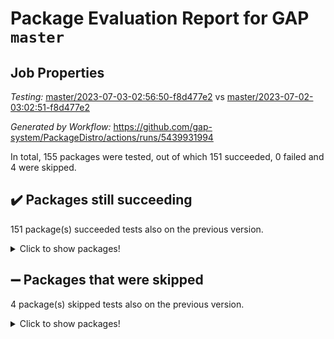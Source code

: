 # Package Evaluation Report for GAP `master`

## Job Properties

*Testing:* [master/2023-07-03-02:56:50-f8d477e2](https://github.com/gap-system/PackageDistro/blob/data/reports/master/2023-07-03-02:56:50-f8d477e2) vs [master/2023-07-02-03:02:51-f8d477e2](https://github.com/gap-system/PackageDistro/blob/data/reports/master/2023-07-02-03:02:51-f8d477e2)

*Generated by Workflow:* https://github.com/gap-system/PackageDistro/actions/runs/5439931994

In total, 155 packages were tested, out of which 151 succeeded, 0 failed and 4 were skipped.

## :heavy_check_mark: Packages still succeeding

151 package(s) succeeded tests also on the previous version.
<details><summary>Click to show packages!</summary>

- 4ti2interface 2023.02-04 [(success)](https://github.com/gap-system/PackageDistro/actions/runs/5439931994/jobs/9892508788)
- ace 5.6.2 [(success)](https://github.com/gap-system/PackageDistro/actions/runs/5439931994/jobs/9892508853)
- aclib 1.3.2 [(success)](https://github.com/gap-system/PackageDistro/actions/runs/5439931994/jobs/9892508908)
- agt 0.3.1 [(success)](https://github.com/gap-system/PackageDistro/actions/runs/5439931994/jobs/9892508960)
- alnuth 3.2.1 [(success)](https://github.com/gap-system/PackageDistro/actions/runs/5439931994/jobs/9892509017)
- anupq 3.3.0 [(success)](https://github.com/gap-system/PackageDistro/actions/runs/5439931994/jobs/9892509074)
- atlasrep 2.1.6 [(success)](https://github.com/gap-system/PackageDistro/actions/runs/5439931994/jobs/9892509130)
- autodoc 2023.06.19 [(success)](https://github.com/gap-system/PackageDistro/actions/runs/5439931994/jobs/9892509179)
- automata 1.15 [(success)](https://github.com/gap-system/PackageDistro/actions/runs/5439931994/jobs/9892509281)
- automgrp 1.3.2 [(success)](https://github.com/gap-system/PackageDistro/actions/runs/5439931994/jobs/9892509355)
- autpgrp 1.11 [(success)](https://github.com/gap-system/PackageDistro/actions/runs/5439931994/jobs/9892509418)
- cap 2023.06-08 [(success)](https://github.com/gap-system/PackageDistro/actions/runs/5439931994/jobs/9892509467)
- caratinterface 2.3.5 [(success)](https://github.com/gap-system/PackageDistro/actions/runs/5439931994/jobs/9892509524)
- cddinterface 2022.11.01 [(success)](https://github.com/gap-system/PackageDistro/actions/runs/5439931994/jobs/9892509581)
- circle 1.6.6 [(success)](https://github.com/gap-system/PackageDistro/actions/runs/5439931994/jobs/9892509646)
- classicpres 1.22 [(success)](https://github.com/gap-system/PackageDistro/actions/runs/5439931994/jobs/9892509701)
- cohomolo 1.6.11 [(success)](https://github.com/gap-system/PackageDistro/actions/runs/5439931994/jobs/9892509756)
- congruence 1.2.5 [(success)](https://github.com/gap-system/PackageDistro/actions/runs/5439931994/jobs/9892509792)
- corelg 1.56 [(success)](https://github.com/gap-system/PackageDistro/actions/runs/5439931994/jobs/9892509846)
- crime 1.6 [(success)](https://github.com/gap-system/PackageDistro/actions/runs/5439931994/jobs/9892509904)
- crisp 1.4.6 [(success)](https://github.com/gap-system/PackageDistro/actions/runs/5439931994/jobs/9892509967)
- crypting 0.10.4 [(success)](https://github.com/gap-system/PackageDistro/actions/runs/5439931994/jobs/9892510102)
- cryst 4.1.26 [(success)](https://github.com/gap-system/PackageDistro/actions/runs/5439931994/jobs/9892510163)
- crystcat 1.1.10 [(success)](https://github.com/gap-system/PackageDistro/actions/runs/5439931994/jobs/9892510222)
- ctbllib 1.3.6 [(success)](https://github.com/gap-system/PackageDistro/actions/runs/5439931994/jobs/9892510275)
- cubefree 1.19 [(success)](https://github.com/gap-system/PackageDistro/actions/runs/5439931994/jobs/9892510308)
- curlinterface 2.3.2 [(success)](https://github.com/gap-system/PackageDistro/actions/runs/5439931994/jobs/9892510367)
- cvec 2.8.1 [(success)](https://github.com/gap-system/PackageDistro/actions/runs/5439931994/jobs/9892510435)
- datastructures 0.3.0 [(success)](https://github.com/gap-system/PackageDistro/actions/runs/5439931994/jobs/9892510496)
- deepthought 1.0.6 [(success)](https://github.com/gap-system/PackageDistro/actions/runs/5439931994/jobs/9892510587)
- design 1.8 [(success)](https://github.com/gap-system/PackageDistro/actions/runs/5439931994/jobs/9892510646)
- difsets 2.3.1 [(success)](https://github.com/gap-system/PackageDistro/actions/runs/5439931994/jobs/9892510716)
- digraphs 1.6.2 [(success)](https://github.com/gap-system/PackageDistro/actions/runs/5439931994/jobs/9892510786)
- edim 1.3.7 [(success)](https://github.com/gap-system/PackageDistro/actions/runs/5439931994/jobs/9892510861)
- example 4.3.4 [(success)](https://github.com/gap-system/PackageDistro/actions/runs/5439931994/jobs/9892510950)
- examplesforhomalg 2023.02-04 [(success)](https://github.com/gap-system/PackageDistro/actions/runs/5439931994/jobs/9892511012)
- factint 1.6.3 [(success)](https://github.com/gap-system/PackageDistro/actions/runs/5439931994/jobs/9892511070)
- ferret 1.0.9 [(success)](https://github.com/gap-system/PackageDistro/actions/runs/5439931994/jobs/9892511140)
- fga 1.5.0 [(success)](https://github.com/gap-system/PackageDistro/actions/runs/5439931994/jobs/9892511202)
- fining 1.5.5 [(success)](https://github.com/gap-system/PackageDistro/actions/runs/5439931994/jobs/9892511276)
- float 1.0.3 [(success)](https://github.com/gap-system/PackageDistro/actions/runs/5439931994/jobs/9892511343)
- format 1.4.3 [(success)](https://github.com/gap-system/PackageDistro/actions/runs/5439931994/jobs/9892511406)
- forms 1.2.9 [(success)](https://github.com/gap-system/PackageDistro/actions/runs/5439931994/jobs/9892511469)
- fplsa 1.2.6 [(success)](https://github.com/gap-system/PackageDistro/actions/runs/5439931994/jobs/9892511527)
- fr 2.4.12 [(success)](https://github.com/gap-system/PackageDistro/actions/runs/5439931994/jobs/9892511578)
- francy 2.0.3 [(success)](https://github.com/gap-system/PackageDistro/actions/runs/5439931994/jobs/9892511635)
- fwtree 1.3 [(success)](https://github.com/gap-system/PackageDistro/actions/runs/5439931994/jobs/9892511698)
- gapdoc 1.6.6 [(success)](https://github.com/gap-system/PackageDistro/actions/runs/5439931994/jobs/9892511764)
- gauss 2023.02-04 [(success)](https://github.com/gap-system/PackageDistro/actions/runs/5439931994/jobs/9892511840)
- gaussforhomalg 2023.02-04 [(success)](https://github.com/gap-system/PackageDistro/actions/runs/5439931994/jobs/9892511930)
- gbnp 1.0.5 [(success)](https://github.com/gap-system/PackageDistro/actions/runs/5439931994/jobs/9892512009)
- generalizedmorphismsforcap 2023.03-01 [(success)](https://github.com/gap-system/PackageDistro/actions/runs/5439931994/jobs/9892512073)
- genss 1.6.8 [(success)](https://github.com/gap-system/PackageDistro/actions/runs/5439931994/jobs/9892512162)
- gradedmodules 2023.02-04 [(success)](https://github.com/gap-system/PackageDistro/actions/runs/5439931994/jobs/9892512247)
- gradedringforhomalg 2023.02-04 [(success)](https://github.com/gap-system/PackageDistro/actions/runs/5439931994/jobs/9892512327)
- grape 4.9.0 [(success)](https://github.com/gap-system/PackageDistro/actions/runs/5439931994/jobs/9892512416)
- groupoids 1.73 [(success)](https://github.com/gap-system/PackageDistro/actions/runs/5439931994/jobs/9892512488)
- grpconst 2.6.4 [(success)](https://github.com/gap-system/PackageDistro/actions/runs/5439931994/jobs/9892512574)
- guarana 0.96.3 [(success)](https://github.com/gap-system/PackageDistro/actions/runs/5439931994/jobs/9892512674)
- guava 3.18 [(success)](https://github.com/gap-system/PackageDistro/actions/runs/5439931994/jobs/9892512746)
- hap 1.56 [(success)](https://github.com/gap-system/PackageDistro/actions/runs/5439931994/jobs/9892512836)
- hapcryst 0.1.15 [(success)](https://github.com/gap-system/PackageDistro/actions/runs/5439931994/jobs/9892512916)
- hecke 1.5.3 [(success)](https://github.com/gap-system/PackageDistro/actions/runs/5439931994/jobs/9892513005)
- help 3.5 [(success)](https://github.com/gap-system/PackageDistro/actions/runs/5439931994/jobs/9892513099)
- homalg 2023.02-05 [(success)](https://github.com/gap-system/PackageDistro/actions/runs/5439931994/jobs/9892513207)
- homalgtocas 2023.02-04 [(success)](https://github.com/gap-system/PackageDistro/actions/runs/5439931994/jobs/9892513308)
- idrel 2.45 [(success)](https://github.com/gap-system/PackageDistro/actions/runs/5439931994/jobs/9892513419)
- images 1.3.1 [(success)](https://github.com/gap-system/PackageDistro/actions/runs/5439931994/jobs/9892513524)
- intpic 0.3.0 [(success)](https://github.com/gap-system/PackageDistro/actions/runs/5439931994/jobs/9892513614)
- io 4.8.1 [(success)](https://github.com/gap-system/PackageDistro/actions/runs/5439931994/jobs/9892513705)
- io_forhomalg 2023.02-04 [(success)](https://github.com/gap-system/PackageDistro/actions/runs/5439931994/jobs/9892513778)
- irredsol 1.4.4 [(success)](https://github.com/gap-system/PackageDistro/actions/runs/5439931994/jobs/9892513865)
- json 2.1.1 [(success)](https://github.com/gap-system/PackageDistro/actions/runs/5439931994/jobs/9892513966)
- jupyterkernel 1.5.0 [(success)](https://github.com/gap-system/PackageDistro/actions/runs/5439931994/jobs/9892514041)
- jupyterviz 1.5.6 [(success)](https://github.com/gap-system/PackageDistro/actions/runs/5439931994/jobs/9892514123)
- kan 1.35 [(success)](https://github.com/gap-system/PackageDistro/actions/runs/5439931994/jobs/9892514211)
- kbmag 1.5.11 [(success)](https://github.com/gap-system/PackageDistro/actions/runs/5439931994/jobs/9892514302)
- laguna 3.9.6 [(success)](https://github.com/gap-system/PackageDistro/actions/runs/5439931994/jobs/9892514375)
- liealgdb 2.2.1 [(success)](https://github.com/gap-system/PackageDistro/actions/runs/5439931994/jobs/9892514477)
- liepring 2.8 [(success)](https://github.com/gap-system/PackageDistro/actions/runs/5439931994/jobs/9892514595)
- liering 2.4.2 [(success)](https://github.com/gap-system/PackageDistro/actions/runs/5439931994/jobs/9892514673)
- linearalgebraforcap 2023.06-02 [(success)](https://github.com/gap-system/PackageDistro/actions/runs/5439931994/jobs/9892514765)
- localizeringforhomalg 2023.02-04 [(success)](https://github.com/gap-system/PackageDistro/actions/runs/5439931994/jobs/9892514853)
- loops 3.4.3 [(success)](https://github.com/gap-system/PackageDistro/actions/runs/5439931994/jobs/9892514921)
- lpres 1.0.3 [(success)](https://github.com/gap-system/PackageDistro/actions/runs/5439931994/jobs/9892514990)
- majoranaalgebras 1.5.1 [(success)](https://github.com/gap-system/PackageDistro/actions/runs/5439931994/jobs/9892515059)
- mapclass 1.4.6 [(success)](https://github.com/gap-system/PackageDistro/actions/runs/5439931994/jobs/9892515125)
- matgrp 0.70 [(success)](https://github.com/gap-system/PackageDistro/actions/runs/5439931994/jobs/9892515190)
- matricesforhomalg 2023.02-04 [(success)](https://github.com/gap-system/PackageDistro/actions/runs/5439931994/jobs/9892515253)
- modisom 2.5.4 [(success)](https://github.com/gap-system/PackageDistro/actions/runs/5439931994/jobs/9892515336)
- modulepresentationsforcap 2023.06-02 [(success)](https://github.com/gap-system/PackageDistro/actions/runs/5439931994/jobs/9892515406)
- modules 2023.02-04 [(success)](https://github.com/gap-system/PackageDistro/actions/runs/5439931994/jobs/9892515490)
- monoidalcategories 2023.05-03 [(success)](https://github.com/gap-system/PackageDistro/actions/runs/5439931994/jobs/9892515579)
- nconvex 2022.09-01 [(success)](https://github.com/gap-system/PackageDistro/actions/runs/5439931994/jobs/9892515650)
- nilmat 1.4.2 [(success)](https://github.com/gap-system/PackageDistro/actions/runs/5439931994/jobs/9892515731)
- nock 1.5 [(success)](https://github.com/gap-system/PackageDistro/actions/runs/5439931994/jobs/9892515827)
- normalizinterface 1.3.6 [(success)](https://github.com/gap-system/PackageDistro/actions/runs/5439931994/jobs/9892515954)
- nq 2.5.10 [(success)](https://github.com/gap-system/PackageDistro/actions/runs/5439931994/jobs/9892516051)
- numericalsgps 1.3.1 [(success)](https://github.com/gap-system/PackageDistro/actions/runs/5439931994/jobs/9892516153)
- openmath 11.5.3 [(success)](https://github.com/gap-system/PackageDistro/actions/runs/5439931994/jobs/9892516240)
- orb 4.9.0 [(success)](https://github.com/gap-system/PackageDistro/actions/runs/5439931994/jobs/9892516334)
- packagemanager 1.4.1 [(success)](https://github.com/gap-system/PackageDistro/actions/runs/5439931994/jobs/9892516427)
- patternclass 2.4.3 [(success)](https://github.com/gap-system/PackageDistro/actions/runs/5439931994/jobs/9892516552)
- permut 2.0.4 [(success)](https://github.com/gap-system/PackageDistro/actions/runs/5439931994/jobs/9892516626)
- polenta 1.3.10 [(success)](https://github.com/gap-system/PackageDistro/actions/runs/5439931994/jobs/9892516690)
- polymaking 0.8.6 [(success)](https://github.com/gap-system/PackageDistro/actions/runs/5439931994/jobs/9892516750)
- primgrp 3.4.4 [(success)](https://github.com/gap-system/PackageDistro/actions/runs/5439931994/jobs/9892516823)
- profiling 2.5.4 [(success)](https://github.com/gap-system/PackageDistro/actions/runs/5439931994/jobs/9892516894)
- qpa 1.34 [(success)](https://github.com/gap-system/PackageDistro/actions/runs/5439931994/jobs/9892516968)
- quagroup 1.8.3 [(success)](https://github.com/gap-system/PackageDistro/actions/runs/5439931994/jobs/9892517031)
- radiroot 2.9 [(success)](https://github.com/gap-system/PackageDistro/actions/runs/5439931994/jobs/9892517101)
- rcwa 4.7.1 [(success)](https://github.com/gap-system/PackageDistro/actions/runs/5439931994/jobs/9892517174)
- rds 1.8 [(success)](https://github.com/gap-system/PackageDistro/actions/runs/5439931994/jobs/9892517245)
- recog 1.4.2 [(success)](https://github.com/gap-system/PackageDistro/actions/runs/5439931994/jobs/9892517315)
- repndecomp 1.3.0 [(success)](https://github.com/gap-system/PackageDistro/actions/runs/5439931994/jobs/9892517380)
- repsn 3.1.1 [(success)](https://github.com/gap-system/PackageDistro/actions/runs/5439931994/jobs/9892517440)
- resclasses 4.7.3 [(success)](https://github.com/gap-system/PackageDistro/actions/runs/5439931994/jobs/9892517500)
- ringsforhomalg 2023.02-05 [(success)](https://github.com/gap-system/PackageDistro/actions/runs/5439931994/jobs/9892517569)
- sco 2023.02-04 [(success)](https://github.com/gap-system/PackageDistro/actions/runs/5439931994/jobs/9892517641)
- scscp 2.4.1 [(success)](https://github.com/gap-system/PackageDistro/actions/runs/5439931994/jobs/9892517711)
- semigroups 5.2.1 [(success)](https://github.com/gap-system/PackageDistro/actions/runs/5439931994/jobs/9892517793)
- sglppow 2.3 [(success)](https://github.com/gap-system/PackageDistro/actions/runs/5439931994/jobs/9892517858)
- sgpviz 0.999.5 [(success)](https://github.com/gap-system/PackageDistro/actions/runs/5439931994/jobs/9892517928)
- simpcomp 2.1.14 [(success)](https://github.com/gap-system/PackageDistro/actions/runs/5439931994/jobs/9892517996)
- singular 2023.02.09 [(success)](https://github.com/gap-system/PackageDistro/actions/runs/5439931994/jobs/9892518067)
- sl2reps 1.1 [(success)](https://github.com/gap-system/PackageDistro/actions/runs/5439931994/jobs/9892518149)
- sla 1.5.3 [(success)](https://github.com/gap-system/PackageDistro/actions/runs/5439931994/jobs/9892518224)
- smallgrp 1.5.3 [(success)](https://github.com/gap-system/PackageDistro/actions/runs/5439931994/jobs/9892518298)
- smallsemi 0.6.13 [(success)](https://github.com/gap-system/PackageDistro/actions/runs/5439931994/jobs/9892518376)
- sonata 2.9.6 [(success)](https://github.com/gap-system/PackageDistro/actions/runs/5439931994/jobs/9892518464)
- sophus 1.27 [(success)](https://github.com/gap-system/PackageDistro/actions/runs/5439931994/jobs/9892518538)
- spinsym 1.5.2 [(success)](https://github.com/gap-system/PackageDistro/actions/runs/5439931994/jobs/9892518603)
- standardff 0.9.4 [(success)](https://github.com/gap-system/PackageDistro/actions/runs/5439931994/jobs/9892518674)
- symbcompcc 1.3.2 [(success)](https://github.com/gap-system/PackageDistro/actions/runs/5439931994/jobs/9892518740)
- thelma 1.3 [(success)](https://github.com/gap-system/PackageDistro/actions/runs/5439931994/jobs/9892518802)
- tomlib 1.2.9 [(success)](https://github.com/gap-system/PackageDistro/actions/runs/5439931994/jobs/9892518867)
- toolsforhomalg 2023.05-01 [(success)](https://github.com/gap-system/PackageDistro/actions/runs/5439931994/jobs/9892518930)
- toric 1.9.5 [(success)](https://github.com/gap-system/PackageDistro/actions/runs/5439931994/jobs/9892518992)
- toricvarieties 2022.07.13 [(success)](https://github.com/gap-system/PackageDistro/actions/runs/5439931994/jobs/9892519062)
- transgrp 3.6.4 [(success)](https://github.com/gap-system/PackageDistro/actions/runs/5439931994/jobs/9892519148)
- ugaly 4.0.3 [(success)](https://github.com/gap-system/PackageDistro/actions/runs/5439931994/jobs/9892519213)
- unipot 1.5 [(success)](https://github.com/gap-system/PackageDistro/actions/runs/5439931994/jobs/9892519257)
- unitlib 4.2.0 [(success)](https://github.com/gap-system/PackageDistro/actions/runs/5439931994/jobs/9892519308)
- utils 0.82 [(success)](https://github.com/gap-system/PackageDistro/actions/runs/5439931994/jobs/9892519386)
- uuid 0.7 [(success)](https://github.com/gap-system/PackageDistro/actions/runs/5439931994/jobs/9892519437)
- walrus 0.9991 [(success)](https://github.com/gap-system/PackageDistro/actions/runs/5439931994/jobs/9892519498)
- wedderga 4.10.4 [(success)](https://github.com/gap-system/PackageDistro/actions/runs/5439931994/jobs/9892519585)
- xmod 2.91 [(success)](https://github.com/gap-system/PackageDistro/actions/runs/5439931994/jobs/9892519651)
- xmodalg 1.23 [(success)](https://github.com/gap-system/PackageDistro/actions/runs/5439931994/jobs/9892519719)
- yangbaxter 0.10.3 [(success)](https://github.com/gap-system/PackageDistro/actions/runs/5439931994/jobs/9892519769)
- zeromqinterface 0.14 [(success)](https://github.com/gap-system/PackageDistro/actions/runs/5439931994/jobs/9892519832)
</details>

## :heavy_minus_sign: Packages that were skipped

4 package(s) skipped tests also on the previous version.
<details><summary>Click to show packages!</summary>

- browse 1.8.21 [(skipped)](https://github.com/gap-system/PackageDistro/actions/runs/5439931994/jobs/9892361616)
- itc 1.5.1 [(skipped)](https://github.com/gap-system/PackageDistro/actions/runs/5439931994/jobs/9892361616)
- polycyclic 2.16 [(skipped)](https://github.com/gap-system/PackageDistro/actions/runs/5439931994/jobs/9892361616)
- xgap 4.31 [(skipped)](https://github.com/gap-system/PackageDistro/actions/runs/5439931994/jobs/9892361616)
</details>

